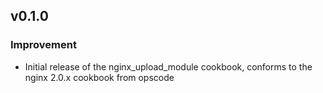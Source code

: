 ## v0.1.0

### Improvement

- Initial release of the nginx_upload_module cookbook, conforms to the nginx 2.0.x cookbook from opscode
